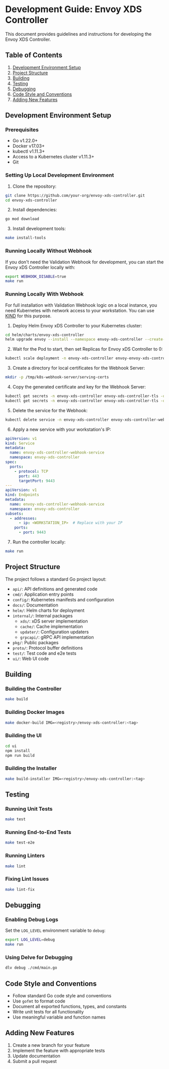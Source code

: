 # Development Guide: Envoy XDS Controller

This document provides guidelines and instructions for developing the Envoy XDS Controller.

## Table of Contents

1. [Development Environment Setup](#development-environment-setup)
2. [Project Structure](#project-structure)
3. [Building](#building)
4. [Testing](#testing)
5. [Debugging](#debugging)
6. [Code Style and Conventions](#code-style-and-conventions)
7. [Adding New Features](#adding-new-features)

## Development Environment Setup

### Prerequisites

- Go v1.22.0+
- Docker v17.03+
- kubectl v1.11.3+
- Access to a Kubernetes cluster v1.11.3+
- Git

### Setting Up Local Development Environment

1. Clone the repository:

```bash
git clone https://github.com/your-org/envoy-xds-controller.git
cd envoy-xds-controller
```

2. Install dependencies:

```bash
go mod download
```

3. Install development tools:

```bash
make install-tools
```

### Running Locally Without Webhook

If you don't need the Validation Webhook for development, you can start the Envoy xDS Controller locally with:

```bash
export WEBHOOK_DISABLE=true
make run
```

### Running Locally With Webhook

For full installation with Validation Webhook logic on a local instance, you need Kubernetes with network access to your workstation. You can use [KIND](https://kind.sigs.k8s.io/) for this purpose.

1. Deploy Helm Envoy xDS Controller to your Kubernetes cluster:

```bash
cd helm/charts/envoy-xds-controller
helm upgrade envoy --install --namespace envoy-xds-controller --create-namespace .
```

2. Wait for the Pod to start, then set Replicas for Envoy xDS Controller to 0:

```bash
kubectl scale deployment -n envoy-xds-controller envoy-envoy-xds-controller --replicas 0
```

3. Create a directory for local certificates for the Webhook Server:

```bash
mkdir -p /tmp/k8s-webhook-server/serving-certs
```

4. Copy the generated certificate and key for the Webhook Server:

```bash
kubectl get secrets -n envoy-xds-controller envoy-xds-controller-tls -o jsonpath='{.data.tls\.crt}' | base64 -D > /tmp/k8s-webhook-server/serving-certs/tls.crt
kubectl get secrets -n envoy-xds-controller envoy-xds-controller-tls -o jsonpath='{.data.tls\.key}' | base64 -D > /tmp/k8s-webhook-server/serving-certs/tls.key
```

5. Delete the service for the Webhook:

```bash
kubectl delete service -n envoy-xds-controller envoy-xds-controller-webhook-service
```

6. Apply a new service with your workstation's IP:

```yaml
apiVersion: v1
kind: Service
metadata:
  name: envoy-xds-controller-webhook-service
  namespace: envoy-xds-controller
spec:
  ports:
    - protocol: TCP
      port: 443
      targetPort: 9443
---
apiVersion: v1
kind: Endpoints
metadata:
  name: envoy-xds-controller-webhook-service
  namespace: envoy-xds-controller
subsets:
  - addresses:
      - ip: <WORKSTATION_IP>  # Replace with your IP
    ports:
      - port: 9443
```

7. Run the controller locally:

```bash
make run
```

## Project Structure

The project follows a standard Go project layout:

- `api/`: API definitions and generated code
- `cmd/`: Application entry points
- `config/`: Kubernetes manifests and configuration
- `docs/`: Documentation
- `helm/`: Helm charts for deployment
- `internal/`: Internal packages
  - `xds/`: xDS server implementation
  - `cache/`: Cache implementation
  - `updater/`: Configuration updaters
  - `grpcapi/`: gRPC API implementation
- `pkg/`: Public packages
- `proto/`: Protocol buffer definitions
- `test/`: Test code and e2e tests
- `ui/`: Web UI code

## Building

### Building the Controller

```bash
make build
```

### Building Docker Images

```bash
make docker-build IMG=<registry>/envoy-xds-controller:<tag>
```

### Building the UI

```bash
cd ui
npm install
npm run build
```

### Building the Installer

```bash
make build-installer IMG=<registry>/envoy-xds-controller:<tag>
```

## Testing

### Running Unit Tests

```bash
make test
```

### Running End-to-End Tests

```bash
make test-e2e
```

### Running Linters

```bash
make lint
```

### Fixing Lint Issues

```bash
make lint-fix
```

## Debugging

### Enabling Debug Logs

Set the `LOG_LEVEL` environment variable to `debug`:

```bash
export LOG_LEVEL=debug
make run
```

### Using Delve for Debugging

```bash
dlv debug ./cmd/main.go
```

## Code Style and Conventions

- Follow standard Go code style and conventions
- Use `gofmt` to format code
- Document all exported functions, types, and constants
- Write unit tests for all functionality
- Use meaningful variable and function names

## Adding New Features

1. Create a new branch for your feature
2. Implement the feature with appropriate tests
3. Update documentation
4. Submit a pull request

